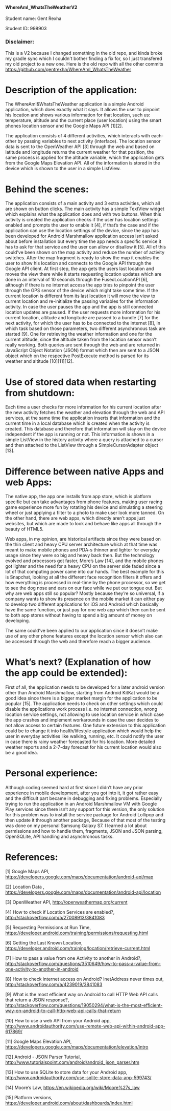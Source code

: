 #### WhereAmI_WhatsTheWeatherV2 

Student name: Gent Rexha

Student ID: 998903

### Disclaimer:

This is a V2 because I changed something in the old repo, and kinda broke my gradle sync which I couldn't bother finding a fix for, so I just transfered my old project to a new one. Here is the old repo with all the other commits https://github.com/gentrexha/WhereAmI_WhatsTheWeather


# Description of the application:

The WhereAmI&WhatsTheWeather application is a simple Android application, which does exactly what it says. 
It allows the user to pinpoint his location and shows various information for that location, such us: temperature, altitude 
and the current place (user location) using the smart phones location sensor and the Google Maps API [1][2].

The application consists of 4 different activities, which interacts with each-other by passing variables to next activity (interface). 
The location sensor data is sent to the OpenWeather API [3] through the web and based on latitude and longitude returns the current 
weather for that position, the same process is applied for the altitude variable, which the application gets from 
the Google Maps Elevation API. All of the information is stored in the device which is shown to the user in a simple ListView.

# Behind the scenes:

The application consists of a main activity and 3 extra activities, which all are shown on button clicks. 
The main activity has a simple TextView widget which explains what the application does and with two buttons. 
When this activity is created the application checks if the user has location settings enabled and prompts the user to enable it [4], 
if that’s the case and if the application can use the location settings of the device, since the app has been developed 
for Android Marshmallow application access isn’t asked about before installation but every time the app needs a specific 
service it has to ask for that service and the user can allow or disallow it [5]. All of this could’ve been shown on the map 
activity and reduce the number of activity switches. After the map fragment is ready to show the map it enables the user 
to show his location and connects to the Google API through the Google API client. At first step, the app gets the users last 
location and moves the view there while it starts requesting location updates which are done in an interval of 10 seconds 
through the FusedLocationAPI [6], although if there is no internet access the app tries to pinpoint the user through the GPS sensor of the device which might take some time. If the current location is different from its last location it will move the view to 
current location and re-initialize the passing variables for the information activity. In case the user pauses the app and 
the app is still connected location updates are paused. If the user requests more information for his current location, 
altitude and longitude are passed to a bundle [7] for the next activity, for which the user has to be connected to the internet [8], 
in which task based on those parameters, two different asynchronous task are started [9]. 
One for retrieving the weather information and one for the current altitude, since the altitude taken from the location sensor 
wasn’t really working. Both queries are sent through the web and are returned in JavaScript Object Notation (JSON) format which 
then are sent to a JSON object which on the respective PostExecute method is parsed for its weather and altitude [10][11][12].

# Use of stored data when restarting from shutdown:

Each time a user checks for more information for his current location after the new activity fetches the weather and elevation through the web and API services, at the same time the application inserts that information and the current time in a local database which is created when the activity is created. This database and therefore that information will stay on the device independent if the app is running or not. This information is shown in a simple ListView in the history activity where a query is attached to a cursor and then attached to the ListView through a SimpleCursorAdapter object [13].

# Difference between native Apps and web Apps:

The native app, the app one installs from app store, which is platform specific but can take advantages from phone features, making user racing game experience more fun by rotating his device and simulating a steering wheel or just applying a filter to a photo to make user look more tanned. On the other hand, there are web apps, which directly aren’t apps just websites, but which are made to look and behave like apps all through the beauty of HTML5.

Web apps, in my opinion, are historical artifacts since they were based on the thin client and heavy CPU server architecture which at that time was meant to make mobile phones and PDA-s thinner and lighter for everyday usage since they were so big and heavy back then. But the technology evolved and processors got faster, More’s Law [14], and the mobile phones got lighter and the need for a heavy CPU on the server side faded since a lot of that computing power came into our hands. The best example for this is Snapchat, looking at all the different face recognition filters it offers and how everything is processed in real-time by the phone processor, so we get to see the dog nose and ears on our face while we put our tongue out. But why are web apps still so popular? Mostly because they’re so universal, if a company wants to show its presence on the mobile market it can either pay to develop two different applications for iOS and Android which basically have the same function, or just pay for one web app which then can be sent to both app stores without having to spend a big amount of money on developing.

The same could’ve been applied to our application since it doesn’t make use of any other phone features except the location sensor which also can be accessed through the web and therefore reach a bigger audience.

# What’s next? (Explanation of how the app could be extended):

First of all, the application needs to be developed for a later android version other than Android Marshmallow, starting from Android KitKat would be a good idea since there is a bigger market margin for the application to be popular [15]. The application needs to check on other settings which could disable the applications work process i.e. no internet connection, wrong location service settings, not allowing to use location service in which case the app crashes and implement workarounds in case the user decides to not allow access to certain features. One future extension to this application could be to change it into health/lifestyle application which would help the user in everyday activities like walking, running, etc. It could notify the user in case there is rainy weather forecasted for his location. More detailed weather reports and a 2-7-day forecast for his current location would also be a good idea.

# Personal experience:

Although coding seemed hard at first since I didn’t have any prior experience in mobile development, after you got into it, it got rather easy and the difficult part became in debugging and fixing problems. Especially trying to run the application in an Android Marshmallow VM with Google Play services since there isn’t any support for this version, the only solution for this problem was to install the service package for Android Lollipop and then update it through another package, Because of that most of the testing was done on my personal Samsung Galaxy S7. I learned a lot about permissions and how to handle them, fragments, JSON and JSON parsing, OpenSQLite, API handling and asynchronous tasks.

# References:

[1] Google Maps API, https://developers.google.com/maps/documentation/android-api/map

[2] Location Data , https://developers.google.com/maps/documentation/android-api/location

[3] OpenWeather API, http://openweathermap.org/current

[4] How to check if Location Services are enabled?, http://stackoverflow.com/a/27008913/3841083

[5] Requesting Permissions at Run Time, https://developer.android.com/training/permissions/requesting.html

[6] Getting the Last Known Location, https://developer.android.com/training/location/retrieve-current.html

[7] How to pass a value from one Activity to another in Android?, http://stackoverflow.com/questions/3510649/how-to-pass-a-value-from-one-activity-to-another-in-android

[8] How to check internet access on Android? InetAddress never times out, http://stackoverflow.com/a/4239019/3841083

[9] What is the most efficient way on Android to call HTTP Web API calls that return a JSON response?, http://stackoverflow.com/questions/19050294/what-is-the-most-efficient-way-on-android-to-call-http-web-api-calls-that-return

[10] How to use a web API from your Android app, http://www.androidauthority.com/use-remote-web-api-within-android-app-617869/

[11] Google Maps Elevation API, https://developers.google.com/maps/documentation/elevation/intro

[12] Android - JSON Parser Tutorial, http://www.tutorialspoint.com/android/android_json_parser.htm

[13] How to use SQLite to store data for your Android app, http://www.androidauthority.com/use-sqlite-store-data-app-599743/

[14] Moore’s Law, https://en.wikipedia.org/wiki/Moore%27s_law

[15] Platform versions, https://developer.android.com/about/dashboards/index.html

